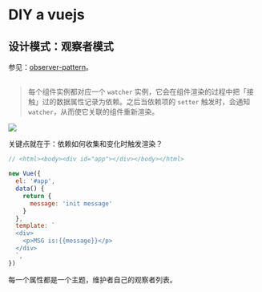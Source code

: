 # DIY a vuejs

## 设计模式：观察者模式

参见：[observer-pattern]()。

## 

> 每个组件实例都对应一个 `watcher` 实例，它会在组件渲染的过程中把「接触」过的数据属性记录为依赖。之后当依赖项的 `setter` 触发时，会通知 `watcher`，从而使它关联的组件重新渲染。

![](https://vuejs.org/images/data.png?_sw-precache=5de7af21d4c2de951720c006f84b98fc)

关键点就在于：依赖如何收集和变化时触发渲染？

```js
// <html><body><div id="app"></div></body></html>

new Vue({
  el: '#app',
  data() {
    return {
      message: 'init message'
    }
  },
  template: `
  <div>
    <p>MSG is:{{message}}</p>
  </div>
  `,
})
```

每一个属性都是一个主题，维护者自己的观察者列表。


